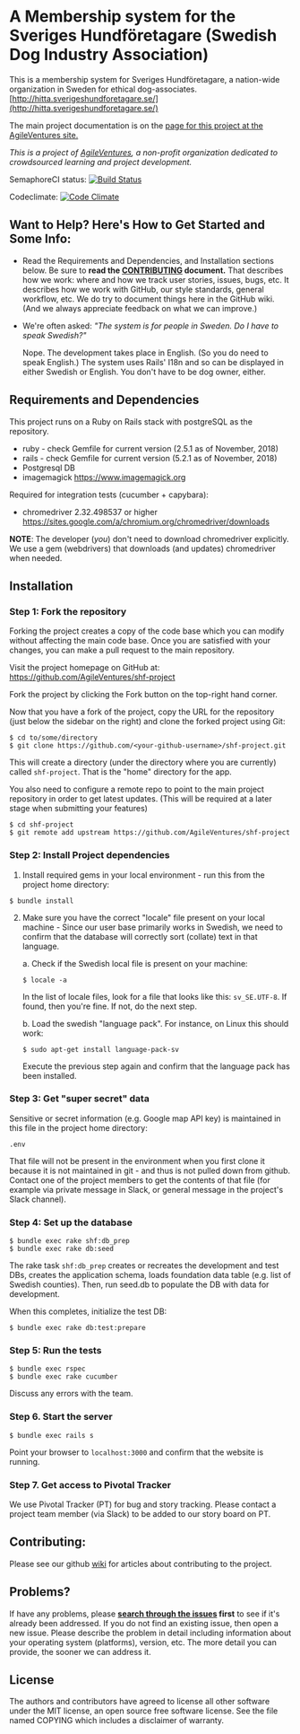 A Membership system for
the Sveriges Hundföretagare
(Swedish Dog Industry Association)
======================================================================================

This is a membership system for Sveriges Hundföretagare, a nation-wide organization in Sweden for ethical dog-associates.
[http://hitta.sverigeshundforetagare.se/](http://hitta.sverigeshundforetagare.se/)

The main project documentation is on the [page for this project at the AgileVentures site.](http://www.agileventures.org/projects/shf-project)

_This is a project of [AgileVentures](http://www.agileventures.org), a non-profit organization dedicated to crowdsourced learning and project development._  

SemaphoreCI status: [![Build Status](https://thesuss.semaphoreci.com/badges/shf-project/branches/develop.svg?style=shields)](https://thesuss.semaphoreci.com/projects/shf-project)

Codeclimate: [![Code Climate](https://codeclimate.com/github/AgileVentures/shf-project/badges/gpa.svg)](https://codeclimate.com/github/AgileVentures/shf-project)

## Want to Help?  Here's How to Get Started and Some Info:

- Read the Requirements and Dependencies, and Installation sections below. Be sure to **read the [CONTRIBUTING](https://github.com/AgileVentures/shf-project/blob/develop/CONTRIBUTING.md) document.**  That describes how we work:  where and how we track user stories, issues, bugs, etc.  It describes how we work with GitHub, our style standards, general workflow, etc.  We do try to document things here in the GitHub wiki.  (And we always appreciate feedback on what we can improve.)

- We're often asked: _"The system is for people in Sweden.  Do I have to speak Swedish?"_

   Nope. The development takes place in English.  (So you do need to speak English.)
   The system uses Rails' I18n and so can be displayed in either Swedish or English.
   You don't have to be dog owner, either.


## Requirements and Dependencies

This project runs on a Ruby on Rails stack with postgreSQL as the repository.

- ruby - check Gemfile for current version (2.5.1 as of November, 2018)
- rails - check Gemfile for current version (5.2.1 as of November, 2018)
- Postgresql DB
- imagemagick https://www.imagemagick.org

Required for integration tests (cucumber + capybara):
- chromedriver 2.32.498537 or higher https://sites.google.com/a/chromium.org/chromedriver/downloads

**NOTE**: The developer (*you*) don't need to download chromedriver explicitly.  We use
a gem (webdrivers) that downloads (and updates) chromedriver when needed.

## Installation

### Step 1: Fork the repository

Forking the project creates a copy of the code base which you can modify without
affecting the main code base. Once you are satisfied with your changes, you can
make a pull request to the main repository.

Visit the project homepage on GitHub at:
<https://github.com/AgileVentures/shf-project>

Fork the project by clicking the Fork button on the top-right hand corner.

Now that you have a fork of the project, copy the URL for the repository
(just below the sidebar on the right) and clone the forked project using Git:
```shell
$ cd to/some/directory
$ git clone https://github.com/<your-github-username>/shf-project.git
```
This will create a directory (under the directory where you are currently)
called `shf-project`.  That is the "home" directory for the app.

You also need to configure a remote repo to point to the main project
repository in order to get latest updates. (This will be required at a later
  stage when submitting your features)

```shell
$ cd shf-project
$ git remote add upstream https://github.com/AgileVentures/shf-project
```

### Step 2: Install Project dependencies

1. Install required gems in your local environment - run this from the project
  home directory:

```shell
$ bundle install
```
2. Make sure you have the correct "locale" file present on your local machine -
  Since our user base primarily works in Swedish, we need to confirm that the
  database will correctly sort (collate) text in that language.

    a. Check if the Swedish local file is present on your machine:

    ```shell
    $ locale -a
    ```
    In the list of locale files, look for a file that looks like this: `sv_SE.UTF-8`.
    If found, then you're fine.  If not, do the next step.

    b. Load the swedish "language pack".  For instance, on Linux this should work:

    ```shell
    $ sudo apt-get install language-pack-sv
    ```

    Execute the previous step again and confirm that the language pack has been installed.

### Step 3: Get "super secret" data

Sensitive or secret information (e.g. Google map API key) is maintained in this
file in the project home directory:
```
.env
```
That file will not be present in the environment when you first clone it because
it is not maintained in git - and thus is not pulled down from github. Contact
one of the project members to get the contents of that file (for example via
private message in Slack, or general message in the project's Slack channel).

### Step 4: Set up the database
```shell
$ bundle exec rake shf:db_prep
$ bundle exec rake db:seed
```
The rake task `shf:db_prep` creates or recreates the development and test DBs, creates the application
schema, loads foundation data table (e.g. list of Swedish counties).
Then, run seed.db to populate the DB with data for development.

When this completes, initialize the test DB:
```shell
$ bundle exec rake db:test:prepare
```

### Step 5: Run the tests

```shell
$ bundle exec rspec
$ bundle exec rake cucumber
```
Discuss any errors with the team.

### Step 6. Start the server

```shell
$ bundle exec rails s
```
Point your browser to `localhost:3000` and confirm that the website is running.

### Step 7. Get access to Pivotal Tracker
We use Pivotal Tracker (PT) for bug and story tracking.  Please contact a
project team member (via Slack) to be added to our story board on PT.

## Contributing:

Please see our github [wiki](https://github.com/AgileVentures/shf-project/wiki)
for articles about contributing to the project.

## Problems?

If have any problems, please  **[search through the issues](https://github.com/AgileVentures/shf-project/issues) first** to see if it's already been addressed. If you do not find an existing issue, then open a new issue.
Please describe the problem in detail including information about your operating system (platforms), version, etc.  The more detail you can provide, the sooner we can address it.

## License

The authors and contributors have agreed to license all other software
under the MIT license, an open source free software license. See the
file named COPYING which includes a disclaimer of warranty.
